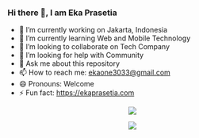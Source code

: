 ### Hi there 👋, I am Eka Prasetia

- 🔭 I’m currently working on Jakarta, Indonesia
- 🌱 I’m currently learning Web and Mobile Technology
- 👯 I’m looking to collaborate on Tech Company
- 🤔 I’m looking for help with Community
- 💬 Ask me about this repository
- 📫 How to reach me: ekaone3033@gmail.com
- 😄 Pronouns: Welcome
- ⚡ Fun fact: https://ekaprasetia.com

<p align="center">
  <img src="https://github-readme-stats.vercel.app/api?username=ekaone&show_icons=true&theme=radical">
</p>

<p align="center">
  <img src="https://github-readme-stats.vercel.app/api/top-langs/?username=ekaone&layout=compact">
</p>
